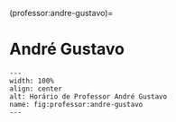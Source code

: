 (professor:andre-gustavo)=

# André Gustavo

```{figure} ../_static/img/professor/andre-gustavo.png
---
width: 100%
align: center
alt: Horário de Professor André Gustavo
name: fig:professor:andre-gustavo
---
```

